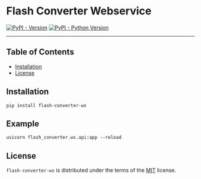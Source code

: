 # Flash Converter Webservice

[![PyPI - Version](https://img.shields.io/pypi/v/flash-converter-ws.svg)](https://pypi.org/project/flash-converter-ws)
[![PyPI - Python Version](https://img.shields.io/pypi/pyversions/flash-converter-ws.svg)](https://pypi.org/project/flash-converter-ws)

-----

## Table of Contents

- [Installation](#installation)
- [License](#license)

## Installation

```console
pip install flash-converter-ws
```

## Example

```console
uvicorn flash_converter.ws.api:app --reload
```

## License

`flash-converter-ws` is distributed under the terms of the [MIT](https://spdx.org/licenses/MIT.html) license.
